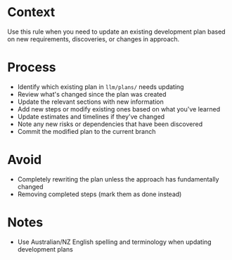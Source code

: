 # Context

Use this rule when you need to update an existing development plan based on new requirements, discoveries, or changes in approach.

# Process

- Identify which existing plan in `llm/plans/` needs updating
- Review what's changed since the plan was created
- Update the relevant sections with new information
- Add new steps or modify existing ones based on what you've learned
- Update estimates and timelines if they've changed
- Note any new risks or dependencies that have been discovered
- Commit the modified plan to the current branch

# Avoid

- Completely rewriting the plan unless the approach has fundamentally changed
- Removing completed steps (mark them as done instead)

# Notes

- Use Australian/NZ English spelling and terminology when updating development plans
